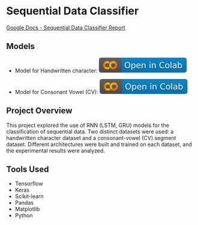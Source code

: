 # Sequential Data Classifier 

[Google Docs - Sequential Data Classifier Report](https://docs.google.com/document/d/1PLUb6Fuq6E25hqYyaa6KziAnMqkrbiv70DYqSTOqZJ4/edit?usp=sharing)

## Models
- Model for Handwritten character: 
[![Open in Colab](https://raw.githubusercontent.com/yashgupta1299/Sequential_Data_Classifier/main/colab.svg)](https://githubtocolab.com/yashgupta1299/Sequential_Data_Classifier/blob/main/task_1.ipynb "Open Notebook")

- Model for Consonant Vowel (CV): 
[![Open in Colab](https://raw.githubusercontent.com/yashgupta1299/Sequential_Data_Classifier/main/colab.svg)](https://githubtocolab.com/yashgupta1299/Sequential_Data_Classifier/blob/main/task_2.ipynb "Open Notebook")

## Project Overview
This project explored the use of RNN (LSTM, GRU) models for the classification of sequential data. Two distinct datasets were used: a handwritten character dataset and a consonant-vowel (CV) segment dataset. Different architectures were built and trained on each dataset, and the experimental results were analyzed.

## Tools Used
- Tensorflow
- Keras
- Scikit-learn
- Pandas
- Matplotlib
- Python


